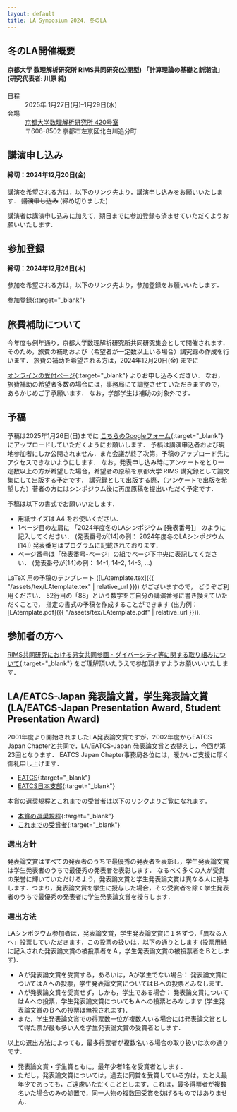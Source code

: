 ```yaml
---
layout: default
title: LA Symposium 2024, 冬のLA
---
```


冬のLA開催概要
--------
#### 京都大学 数理解析研究所 RIMS共同研究(公開型) 「計算理論の基礎と新潮流」 (研究代表者: 川原 純)
<dl>
  <dt>日程</dt>
  <dd>2025年 <time datetime="2025-01-27">1月27日(月)</time>–<time datetime="2025-01-29">1月29日(水)</time></dd>
  <dt>会場</dt>
  <dd><a href="https://www.kurims.kyoto-u.ac.jp/ja/access-01.html" target="_blank">京都大学数理解析研究所 420号室</a></dd>
  <dd>〒606-8502 京都市左京区北白川追分町</dd>
</dl>

<!--
[プログラム(HTML形式)](./winter_program.html) [プログラム(PDF形式)](./LA2023winter_program.pdf)
-->


講演申し込み
--------
#### 締切：2024年12月20日(金)

講演を希望される方は，以下のリンク先より，講演申し込みをお願いいたします．
<del>講演申し込み</del> (締め切りました)
<!-- [講演申し込み](https://art.ist.hokudai.ac.jp/LA/kouen/){:target="_blank"}-->


講演者は講演申し込みに加えて，期日までに参加登録も済ませていただくようお願いいたします．
<!--
※ 今年度の冬のLAシンポジウムから，セッションの区分を「一般セッション」
と「学生セッション」ではなく，すべての講演者が「一般講演」と「ショート
トーク」から選択する形式に変更しました．これにより，一般と学生の区別なく，
講演時間が長め/短めのご希望に沿ってお選びいただけるようになりました．
-->


参加登録
--------
#### 締切：2024年12月26日(木)

参加を希望される方は，以下のリンク先より，参加登録をお願いいたします．
<!-- <del>参加登録</del> (終了しました) -->
[参加登録](https://art.ist.hokudai.ac.jp/LA/sanka/){:target="_blank"}



旅費補助について
--------

今年度も例年通り，京都大学数理解析研究所共同研究集会として開催されます．
そのため，旅費の補助および（希望者が一定数以上いる場合）講究録の作成を行います．
旅費の補助を希望される方は，2024年12月20日(金) までに
<!-- <del>オンラインの受付ページ</del> (締め切りました) -->
[オンラインの受付ページ](https://art.ist.hokudai.ac.jp/LA/ryohi/){:target="_blank"}
よりお申し込みください．
なお，旅費補助の希望者多数の場合には，事務局にて調整させていただきますので， あらかじめご了承願います． なお，学部学生は補助の対象外です．



予稿
--------
予稿は2025年1月26日(日)までに [こちらのGoogleフォーム](https://docs.google.com/forms/d/e/1FAIpQLSdoj8SjFQAhe3VU1BvOY-9screS9uF2RRr1_NsUbWfjjt1Zmg/viewform){:target="_blank"} にアップロードしていただくようにお願いします．
予稿は講演申込者および現地参加者にしか公開されません．また会議が終了次第，予稿のアップロード先にアクセスできないようにします．
なお，発表申し込み時にアンケートをとり一定数以上の方が希望した場合，希望者の原稿を京都大学 RIMS 講究録として論文集にして出版する予定です．
講究録として出版する際，（アンケートで出版を希望した）著者の方にはシンポジウム後に再度原稿を提出いただく予定です．
<!-- なお，例年どおり，同意いただける著者にはシンポジウム後に再度原稿を提出いただき，京都大学 RIMS 講究録として論文集にして出版する予定です．-->
<!-- （講究録は希望者が少なかったため今回は出版しません．）-->
予稿は以下の書式でお願いいたします．

* 用紙サイズは A4 をお使いください．
* 1ページ目の左肩に 「2024年度冬のLAシンポジウム [発表番号]」 のように記入してください． (発表番号が[14]の例： 2024年度冬のLAシンポジウム [14])
  発表番号はプログラムに記載されております．
* ページ番号は「発表番号-ページ」の組でページ下中央に表記してください． (発表番号が[14]の例： 14-1, 14-2, 14-3, ...)

LaTeX 用の予稿のテンプレート ([LAtemplate.tex]({{ "/assets/tex/LAtemplate.tex" | relative_url }})) がございますので， どうぞご利用ください．
52行目の「88」という数字をご自分の講演番号に書き換えていただくことで， 指定の書式の予稿を作成することができます (出力例：[LAtemplate.pdf]({{ "/assets/tex/LAtemplate.pdf" | relative_url }})).


参加者の方へ
--------
[RIMS共同研究における男女共同参画・ダイバーシティ等に関する取り組みについて](https://www.kurims.kyoto-u.ac.jp/kyoten/ja/gender_equality.html){:target="_blank"} をご理解頂いたうえで参加頂ますようお願いいいたします．

LA/EATCS-Japan 発表論文賞，学生発表論文賞 (LA/EATCS-Japan Presentation Award, Student Presentation Award)
--------

2001年度より開始されましたLA発表論文賞ですが，2002年度からEATCS Japan
Chapterと共同で，LA/EATCS-Japan 発表論文賞と衣替えし，今回が第23回となります． EATCS Japan
Chapter事務局各位には，暖かいご支援に厚く御礼申し上げます．


* [EATCS](http://www.eatcs.org/){:target="_blank"} 
* [EATCS日本支部](http://www.dais.is.tohoku.ac.jp/eatcs_japan/index-j.html){:target="_blank"} 

本賞の選奨規程とこれまでの受賞者は以下のリンクよりご覧になれます．

* [本賞の選奨規程](http://www.dais.is.tohoku.ac.jp/eatcs_japan/190205sensho.pdf){:target="_blank"} 
* [これまでの受賞者](http://www.dais.is.tohoku.ac.jp/eatcs_japan/award-j.html){:target="_blank"} 


<!--
### LA/EATCS-Japan 発表論文賞

今年度の受賞者は，○印の発表者です．おめでとうございます．

[24] マルチンゲール集中不等式に基づく合意モデルの解析
: ○ 清水 伸高 (東京工業大学), 白髪 丈晴 (中央大学)

### LA/EATCS-Japan 学生発表論文賞

今年度の受賞者は，◎印の発表者です．おめでとうございます．

[33S] 整面凸多面体の重なりを持たない辺展開図の数え上げ
: ◎ 塩田 拓海 (九州工業大学), 榎本 優大, 堀山 貴史 (北海道大学), 斎藤 寿樹 (九州工業大学)
-->


### 選出方針

発表論文賞はすべての発表者のうちで最優秀の発表者を表彰し，学生発表論文賞は学生発表者のうちで最優秀の発表者を表彰します．
なるべく多くの人が受賞の栄誉に輝いていただけるよう，発表論文賞と学生発表論文賞は異なる人に授与します．つまり，発表論文賞を学生に授与した場合，その受賞者を除く学生発表者のうちで最優秀の発表者に学生発表論文賞を授与します．

### 選出方法
LAシンポジウム参加者は，発表論文賞，学生発表論文賞に１名ずつ，「異なる人へ」投票していただきます．この投票の扱いは，以下の通りとします (投票用紙に記入された発表論文賞の被投票者をＡ，学生発表論文賞の被投票者をＢとします)．

* Ａが発表論文賞を受賞する，あるいは，Aが学生でない場合：
発表論文賞についてはＡへの投票，学生発表論文賞についてはＢへの投票とみなします．
* Ａが発表論文賞を受賞せず，しかも，学生である場合：
発表論文賞についてはＡへの投票，学生発表論文賞についてもＡへの投票とみなします (学生発表論文賞のＢへの投票は無視されます)．
* また，学生発表論文賞での得票数一位が複数人いる場合には発表論文賞として得た票が最も多い人を学生発表論文賞の受賞者とします．

以上の選出方法によっても，最多得票者が複数名いる場合の取り扱いは次の通りです．

* 発表論文賞・学生賞ともに，最年少者1名を受賞者とします．
* ただし，発表論文賞については，過去に同賞を受賞している方は，たとえ最年少であっても，ご遠慮いただくこととします．これは，最多得票者が複数名いた場合のみの処置で，同一人物の複数回受賞を妨げるものではありません．
